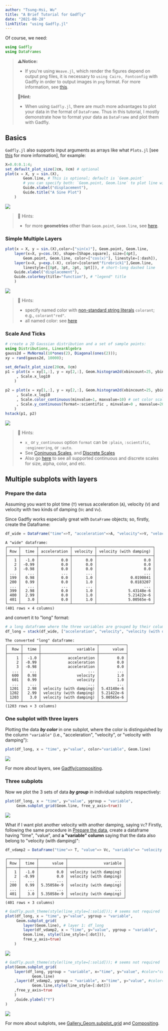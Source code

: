 ```yaml
---
author: "Tsung-Hsi, Wu"
title: "A Brief Tutorial for Gadfly"
date: "2021-08-28"
linkTitle: "using Gadfly.jl"
---
```



Of course, we need:
```julia
using Gadfly
using DataFrames
```




> **⚠️Notice:**
> - If you're using `Weave.jl`, which render the figures depend on output png files, it is necessary to `using Cairo, Fontconfig` with Gadfly in order to output images in `png` format. For more information, see [this](https://discourse.julialang.org/t/im-not-able-to-use-gadfly-weave/47810/4).
> 
> **🐔Hint:**
> - When using `Gadfly.jl`, there are much more advantages to plot your data in the format of `DataFrame`. Thus in this tutorial, I mostly demonstrate how to format your data as `DataFrame` and plot them with Gadfly.





## Basics
`Gadfly.jl` also supports input arguments as arrays like what `Plots.jl` [see [this](http://gadflyjl.org/stable/tutorial/#Arrays) for more information], for example:
```julia
X=0.0:0.1:4;
set_default_plot_size(2cm, 8cm) # optional
plot(x = X, y = sin.(X), 
		Geom.line, # This is optional; default is `Geom.point`
		# you can specify both: `Geom.point, Geom.line` to plot line with data points
		Guide.xlabel("displacement"),
		Guide.title("A Sine Plot")
	)
```

![](using_gadfly_3_1.png)


> 🔰 Hints:
> - for more **geometries** other than `Geom.point`, `Geom.line`, see [here](http://gadflyjl.org/stable/gallery/geometries/#Geometries).

### Simple Multiple Layers
```julia
plot(x = X, y = sin.(X),color=["sin(x)"], Geom.point, Geom.line,
	layer(x=X, y=cos.(X), shape=[Shape.square], size=[4pt],
		Geom.point, Geom.line, color=["cos(x)"], linestyle=[:dash]),
	layer(x=X, y=exp.(-X), color=[colorant"firebrick1"],Geom.line,
		linestyle=[[8pt, 3pt, 2pt, 3pt]]), # short-long dashed line
	Guide.xlabel("displacement"),
	Guide.colorkey(title="function"), # "legend" title
	)
```

![](using_gadfly_4_1.png)


> 🔰 Hints:
> - specify named color with [non-standard string literals](https://docs.julialang.org/en/v1/manual/metaprogramming/#Non-Standard-String-Literals) `colorant`; e.g., `colorant"red"`.
> - all named color: see [here](http://juliagraphics.github.io/Colors.jl/stable/namedcolors/)

### Scale And Ticks
```julia
# create a 2D Gaussian distribution and a set of sample points:
using Distributions, LinearAlgebra
gauss2d = MvNormal(10*ones(2), Diagonal(ones(2)));
xy = rand(gauss2d, 10000);

set_default_plot_size(20cm, 8cm)
p1 = plot(x = xy[1,:], y = xy[2,:], Geom.histogram2d(xbincount=25, ybincount=25)
	 , Scale.x_log10
	)
	
p2 = plot(x = xy[1,:], y = xy[2,:], Geom.histogram2d(xbincount=25, ybincount=25)
	 , Scale.x_log10
	 , Scale.color_continuous(minvalue=1, maxvalue=10) # set color scale
	 , Scale.y_continuous(format=:scientific , minvalue=0 , maxvalue=20) # set y scale
	)
hstack(p1, p2)
```

![](using_gadfly_5_1.png)


> 🔰 Hints:
> - `x_` or `y_continuous` option `format` can be `:plain`, `:scientific`, `:engineering`, or `:auto`. 
> - See [Coninuous Scales](http://gadflyjl.org/stable/tutorial/#Continuous-Scales), and [Discrete Scales](http://gadflyjl.org/stable/tutorial/#Discrete-Scales)
> - Also go [here](http://gadflyjl.org/stable/gallery/scales/#Scales) to see all supported continuous and discrete scales for size, alpha, color, and etc.


## Multiple subplots with layers
### Prepare the data







Assuming you want to plot time (`T`) versus acceleration (`A`), velocity (`V`) and velocity with two kinds of damping (`Vc` and `Vv`).

Since Gadfly works especially great with `DataFrame` objects; so, 
firstly, create the Dataframe:
```julia
df_wide = DataFrame("time"=>T, "acceleration"=>A, "velocity"=>V, "velocity (with damping)"=> Vv);
```


```
A "wide" dataframe: 
┌─────┬───────┬──────────────┬──────────┬─────────────────────────┐
│ Row │  time │ acceleration │ velocity │ velocity (with damping) │
├─────┼───────┼──────────────┼──────────┼─────────────────────────┤
│   1 │  -1.0 │          0.0 │      0.0 │                     0.0 │
│   2 │ -0.99 │          0.0 │      0.0 │                     0.0 │
│   3 │ -0.98 │          0.0 │      0.0 │                     0.0 │
│ ... │   ... │          ... │      ... │                     ... │
│ 199 │  0.98 │          0.0 │      1.0 │               0.0190841 │
│ 200 │  0.99 │          0.0 │      1.0 │               0.0183207 │
│ ... │   ... │          ... │      ... │                     ... │
│ 399 │  2.98 │          0.0 │      1.0 │              5.43148e-6 │
│ 400 │  2.99 │          0.0 │      1.0 │              5.21422e-6 │
│ 401 │   3.0 │          0.0 │      1.0 │              5.00565e-6 │
└─────┴───────┴──────────────┴──────────┴─────────────────────────┘
(401 rows × 4 columns)
```






and convert it to "long" format:
```julia
# a long dataframe where the three variables are grouped by their column name
df_long = stack(df_wide, ["acceleration", "velocity", "velocity (with damping)"]);
```


```
The converted "long" dataframe: 
┌──────┬───────┬─────────────────────────┬────────────┐
│  Row │  time │                variable │      value │
├──────┼───────┼─────────────────────────┼────────────┤
│    1 │  -1.0 │            acceleration │        0.0 │
│    2 │ -0.99 │            acceleration │        0.0 │
│    3 │ -0.98 │            acceleration │        0.0 │
│  ... │   ... │                     ... │        ... │
│  600 │  0.98 │                velocity │        1.0 │
│  601 │  0.99 │                velocity │        1.0 │
│  ... │   ... │                     ... │        ... │
│ 1201 │  2.98 │ velocity (with damping) │ 5.43148e-6 │
│ 1202 │  2.99 │ velocity (with damping) │ 5.21422e-6 │
│ 1203 │   3.0 │ velocity (with damping) │ 5.00565e-6 │
└──────┴───────┴─────────────────────────┴────────────┘
(1203 rows × 3 columns)
```





### One subplot with three layers
Plotting the data _**by color**_ in one subplot, where the color is distinguished by the column `"variable"` (i.e., "acceleration", "velocity", or "velocity with damping"):

```julia
plot(df_long, x = "time", y="value", color="variable", Geom.line)
```

![](using_gadfly_13_1.png)


For more about layers, see [Gadfly/compositing](http://gadflyjl.org/stable/man/compositing/).
### Three subplots
Now we plot the 3 sets of data _**by group**_ in individual subplots respectively:
```julia
plot(df_long, x = "time", y="value", ygroup = "variable", 
     Geom.subplot_grid(Geom.line, free_y_axis=true))
```

![](using_gadfly_14_1.png)



What if I want plot another velocity with another damping, saying `Vc`? 
Firstly, following the same procedure in [Prepare the data](#prepare-the-data), create a dataframe having "time", "value", and **a "variable" column** saying that the data also belong to "velocity (with damping)":
```julia
df_vdamp2 = DataFrame("time"=> T, "value"=> Vc, "variable"=> "velocity (with damping)")
```


```
┌─────┬───────┬────────────┬─────────────────────────┐
│ Row │  time │      value │                variable │
├─────┼───────┼────────────┼─────────────────────────┤
│   1 │  -1.0 │        0.0 │ velocity (with damping) │
│   2 │ -0.99 │        0.0 │ velocity (with damping) │
│ ... │   ... │        ... │                     ... │
│ 200 │  0.99 │ 5.35058e-9 │ velocity (with damping) │
│ ... │   ... │        ... │                     ... │
│ 401 │   3.0 │ 5.35058e-9 │ velocity (with damping) │
└─────┴───────┴────────────┴─────────────────────────┘
(401 rows × 3 columns)
```



```julia
# Gadfly.push_theme(style(line_style=[:solid])); # seems not required
plot(df_long, x = "time", y="value", ygroup = "variable", 
     Geom.subplot_grid(
        layer(Geom.line), # layer 1: df_long
        layer(df_vdamp2, x = "time", y="value", ygroup = "variable",
        Geom.line, style(line_style=[:dot])),
        free_y_axis=true)
	)
```

![](using_gadfly_17_1.png)
```julia
# Gadfly.push_theme(style(line_style=[:solid])); # seems not required
plot(Geom.subplot_grid(
	layer(df_long, ygroup = "variable", x="time", y="value", #color="color", 
			Geom.line)
	,layer(df_vdamp2, ygroup = "variable", x="time", y="value", #color="color", 
			Geom.line,style(line_style=[:dot]))
	,free_y_axis=true
	)
    ,Guide.ylabel("Y")
)
```

![](using_gadfly_18_1.png)


For more about subplots, see [Gallery_Geom.subplot_grid](http://gadflyjl.org/stable/gallery/geometries/#Gallery_Geom.subplot_grid) and [Compositing](http://gadflyjl.org/stable/man/compositing/).
